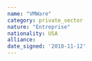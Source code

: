 ```yaml
---
name: "VMWare"
category: private_sector
nature: "Entreprise"
nationality: USA
alliance: 
date_signed: '2018-11-12'
---
```

    